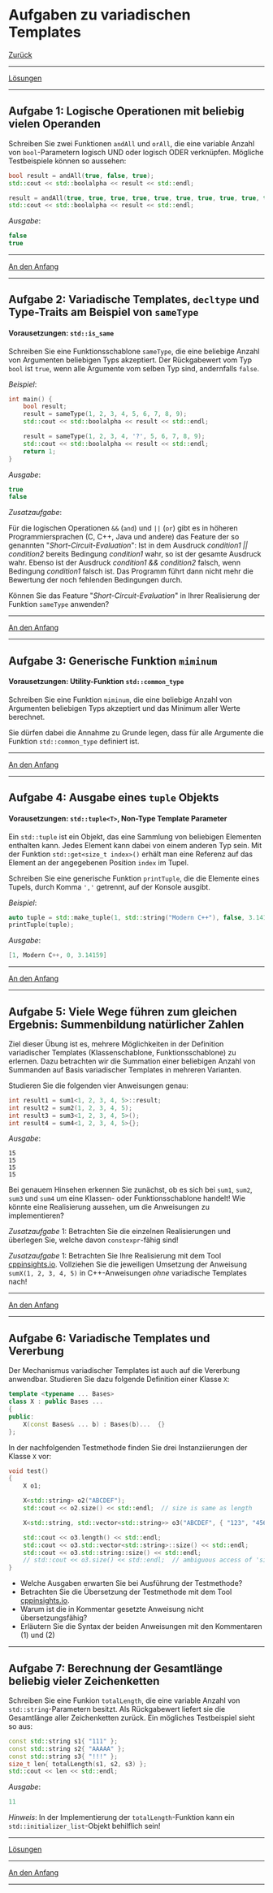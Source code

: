 # Aufgaben zu variadischen Templates

[Zurück](Exercises.md)

---

[Lösungen](Exercises_05_VariadicTemplates.cpp)

---

## Aufgabe 1: Logische Operationen mit beliebig vielen Operanden

Schreiben Sie zwei Funktionen `andAll` und `orAll`, die eine variable Anzahl von `bool`-Parametern
logisch UND oder logisch ODER verknüpfen. Mögliche Testbeispiele können so aussehen:

```cpp
bool result = andAll(true, false, true);
std::cout << std::boolalpha << result << std::endl;

result = andAll(true, true, true, true, true, true, true, true, true, true);
std::cout << std::boolalpha << result << std::endl;
```

*Ausgabe*:

```cpp
false
true
```

---

[An den Anfang](#Aufgaben-zu-variadischen-Templates)

---

## Aufgabe 2: Variadische Templates, `decltype` und Type-Traits am Beispiel von `sameType`

#### Vorausetzungen: `std::is_same`

Schreiben Sie eine Funktionsschablone `sameType`, die eine beliebige Anzahl von Argumenten
beliebigen Typs akzeptiert. Der Rückgabewert vom Typ `bool` ist `true`, wenn alle Argumente vom selben Typ
sind, andernfalls `false`.
 
*Beispiel*:

```cpp
int main() {
    bool result;
    result = sameType(1, 2, 3, 4, 5, 6, 7, 8, 9);
    std::cout << std::boolalpha << result << std::endl;

    result = sameType(1, 2, 3, 4, '?', 5, 6, 7, 8, 9);
    std::cout << std::boolalpha << result << std::endl;
    return 1;
}
```

*Ausgabe*:

```cpp
true
false
```

*Zusatzaufgabe*:

Für die logischen Operationen `&&` (`and`) und `||` (`or`) gibt es in höheren Programmiersprachen (C, C++, Java und andere)
das Feature der so genannten "*Short-Circuit-Evaluation*": Ist in dem Ausdruck *condition1 || condition2*
bereits Bedingung *condition1* wahr, so ist der gesamte Ausdruck wahr. Ebenso ist der Ausdruck *condition1 && condition2*
falsch, wenn Bedingung *condition1* falsch ist.
Das Programm führt dann nicht mehr die Bewertung der noch fehlenden Bedingungen durch.

Können Sie das Feature "*Short-Circuit-Evaluation*" in Ihrer Realisierung der Funktion `sameType` anwenden?

---

[An den Anfang](#Aufgaben-zu-variadischen-Templates)

---

## Aufgabe 3: Generische Funktion `miminum`

#### Vorausetzungen: Utility-Funktion `std::common_type`

Schreiben Sie eine Funktion `miminum`, die eine beliebige Anzahl von Argumenten
beliebigen Typs akzeptiert und das Minimum aller Werte berechnet.

Sie dürfen dabei die Annahme zu Grunde legen, dass für alle Argumente
die Funktion `std::common_type` definiert ist.

---

[An den Anfang](#Aufgaben-zu-variadischen-Templates)

---

## Aufgabe 4: Ausgabe eines `tuple` Objekts

#### Vorausetzungen: `std::tuple<T>`, Non-Type Template Parameter

Ein `std::tuple` ist ein Objekt, das eine Sammlung von beliebigen Elementen enthalten kann.
Jedes Element kann dabei von einem anderen Typ sein. Mit der Funktion `std::get<size_t index>()` erhält
man eine Referenz auf das Element an der angegebenen Position `index` im Tupel.

Schreiben Sie eine generische Funktion `printTuple`, die die Elemente eines Tupels, durch Komma `','` getrennt,
auf der Konsole ausgibt.

*Beispiel*:

```cpp
auto tuple = std::make_tuple(1, std::string("Modern C++"), false, 3.14159);
printTuple(tuple);
```

*Ausgabe*:

```cpp
[1, Modern C++, 0, 3.14159]
```

---

[An den Anfang](#Aufgaben-zu-variadischen-Templates)

---

## Aufgabe 5: Viele Wege führen zum gleichen Ergebnis: Summenbildung natürlicher Zahlen

Ziel dieser Übung ist es, mehrere Möglichkeiten
in der Definition variadischer Templates (Klassenschablone, Funktionsschablone)
zu erlernen. Dazu betrachten wir die Summation einer beliebigen Anzahl von Summanden
auf Basis variadischer Templates in mehreren Varianten.

Studieren Sie die folgenden vier Anweisungen genau:

```cpp
int result1 = sum1<1, 2, 3, 4, 5>::result;
int result2 = sum2(1, 2, 3, 4, 5);
int result3 = sum3<1, 2, 3, 4, 5>();
int result4 = sum4<1, 2, 3, 4, 5>{};
```

*Ausgabe*:

```
15
15
15
15
```

Bei genauem Hinsehen erkennen Sie zunächst, ob es sich bei `sum1`, `sum2`, `sum3`  und `sum4` um eine
Klassen- oder Funktionsschablone handelt!
Wie könnte eine Realisierung aussehen, um die Anweisungen zu implementieren?

*Zusatzaufgabe* 1: Betrachten Sie die einzelnen Realisierungen und überlegen Sie,
welche davon `constexpr`-fähig sind!

*Zusatzaufgabe* 1: Betrachten Sie Ihre Realisierung mit dem
Tool [cppinsights.io](https://cppinsights.io/).
Vollziehen Sie die jeweiligen Umsetzung der Anweisung `sumX(1, 2, 3, 4, 5)`
in C++-Anweisungen *ohne* variadische Templates nach!

---

[An den Anfang](#Aufgaben-zu-variadischen-Templates)

---

## Aufgabe 6: Variadische Templates und Vererbung

Der Mechanismus variadischer Templates ist auch auf die Vererbung anwendbar.
Studieren Sie dazu folgende Definition einer Klasse `X`:

```cpp
template <typename ... Bases>
class X : public Bases ...
{
public:
    X(const Bases& ... b) : Bases(b)...  {}
};
```

In der nachfolgenden Testmethode finden Sie drei Instanziierungen der Klasse `X` vor:

```cpp
void test()
{
    X o1;

    X<std::string> o2("ABCDEF");
    std::cout << o2.size() << std::endl;  // size is same as length

    X<std::string, std::vector<std::string>> o3("ABCDEF", { "123", "456" });

    std::cout << o3.length() << std::endl;
    std::cout << o3.std::vector<std::string>::size() << std::endl;     // (1)
    std::cout << o3.std::string::size() << std::endl;                  // (2)
    // std::cout << o3.size() << std::endl;  // ambiguous access of 'size'
}
```

  * Welche Ausgaben erwarten Sie  bei Ausführung der Testmethode?
  * Betrachten Sie die Übersetzung der Testmethode mit dem Tool [cppinsights.io](https://cppinsights.io/).
  * Warum ist die in Kommentar gesetzte Anweisung nicht übersetzungsfähig?
  * Erläutern Sie die Syntax der beiden Anweisungen mit den Kommentaren (1) und (2)

---

## Aufgabe 7: Berechnung der Gesamtlänge beliebig vieler Zeichenketten

Schreiben Sie eine Funkion `totalLength`, die eine variable Anzahl von `std::string`-Parametern besitzt.
Als Rückgabewert liefert sie die Gesamtlänge aller Zeichenketten zurück.
Ein mögliches Testbeispiel sieht so aus:

```cpp
const std::string s1{ "111" };
const std::string s2{ "AAAAA" };
const std::string s3{ "!!!" };
size_t len{ totalLength(s1, s2, s3) };
std::cout << len << std::endl;
```

*Ausgabe*:

```cpp
11
```

*Hinweis*: In der Implementierung der `totalLength`-Funktion kann ein `std::initializer_list`-Objekt behilflich sein!

---

[Lösungen](Exercises_05_VariadicTemplates.cpp)

---

[An den Anfang](#Aufgaben-zu-variadischen-Templates)

---
